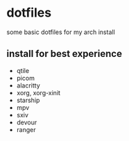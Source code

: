 # dotfiles

some basic dotfiles for my arch install

## install for best experience

- qtile
- picom
- alacritty
- xorg, xorg-xinit
- starship
- mpv
- sxiv
- devour
- ranger
